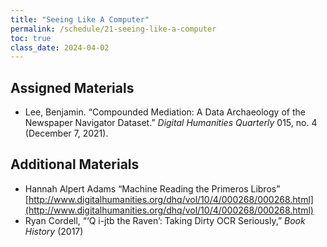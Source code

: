 ```yaml
---
title: "Seeing Like A Computer"
permalink: /schedule/21-seeing-like-a-computer
toc: true
class_date: 2024-04-02
---
```


## Assigned Materials 

- Lee, Benjamin. “Compounded Mediation: A Data Archaeology of the Newspaper Navigator Dataset.” *Digital Humanities Quarterly* 015, no. 4 (December 7, 2021).

## Additional Materials

- Hannah Alpert Adams “Machine Reading the Primeros Libros” [http://www.digitalhumanities.org/dhq/vol/10/4/000268/000268.html](http://www.digitalhumanities.org/dhq/vol/10/4/000268/000268.html)
- Ryan Cordell, “‘Q i-jtb the Raven’: Taking Dirty OCR Seriously,” *Book History* (2017)
